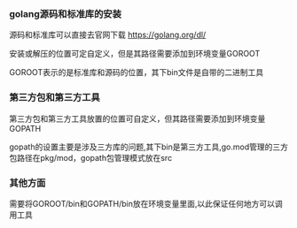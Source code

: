 ### golang源码和标准库的安装
源码和标准库可以直接去官网下载 https://golang.org/dl/

安装或解压的位置可定自定义，但是其路径需要添加到环境变量GOROOT

GOROOT表示的是标准库和源码的位置，其下bin文件是自带的二进制工具

### 第三方包和第三方工具
第三方包和第三方工具放置的位置可自定义，但其路径需要添加到环境变量GOPATH

gopath的设置主要是涉及三方库的问题,其下bin是第三方工具,go.mod管理的三方包路径在pkg/mod，gopath包管理模式放在src


### 其他方面
需要将GOROOT/bin和GOPATH/bin放在环境变量里面,以此保证任何地方可以调用工具 

